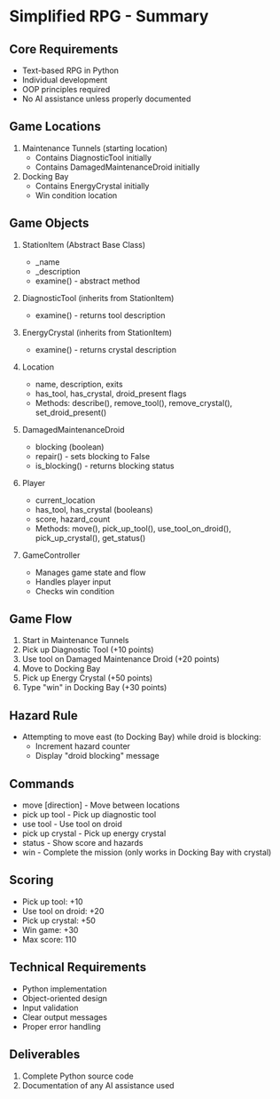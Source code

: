 # Simplified RPG - Summary

## Core Requirements
- Text-based RPG in Python
- Individual development
- OOP principles required
- No AI assistance unless properly documented

## Game Locations
1. Maintenance Tunnels (starting location)
   - Contains DiagnosticTool initially
   - Contains DamagedMaintenanceDroid initially
2. Docking Bay
   - Contains EnergyCrystal initially
   - Win condition location

## Game Objects
1. StationItem (Abstract Base Class)
   - _name
   - _description
   - examine() - abstract method

2. DiagnosticTool (inherits from StationItem)
   - examine() - returns tool description

3. EnergyCrystal (inherits from StationItem)
   - examine() - returns crystal description

4. Location
   - name, description, exits
   - has_tool, has_crystal, droid_present flags
   - Methods: describe(), remove_tool(), remove_crystal(), set_droid_present()

5. DamagedMaintenanceDroid
   - blocking (boolean)
   - repair() - sets blocking to False
   - is_blocking() - returns blocking status

6. Player
   - current_location
   - has_tool, has_crystal (booleans)
   - score, hazard_count
   - Methods: move(), pick_up_tool(), use_tool_on_droid(), pick_up_crystal(), get_status()

7. GameController
   - Manages game state and flow
   - Handles player input
   - Checks win condition

## Game Flow
1. Start in Maintenance Tunnels
2. Pick up Diagnostic Tool (+10 points)
3. Use tool on Damaged Maintenance Droid (+20 points)
4. Move to Docking Bay
5. Pick up Energy Crystal (+50 points)
6. Type "win" in Docking Bay (+30 points)

## Hazard Rule
- Attempting to move east (to Docking Bay) while droid is blocking:
  - Increment hazard counter
  - Display "droid blocking" message

## Commands
- move [direction] - Move between locations
- pick up tool - Pick up diagnostic tool
- use tool - Use tool on droid
- pick up crystal - Pick up energy crystal
- status - Show score and hazards
- win - Complete the mission (only works in Docking Bay with crystal)

## Scoring
- Pick up tool: +10
- Use tool on droid: +20
- Pick up crystal: +50
- Win game: +30
- Max score: 110

## Technical Requirements
- Python implementation
- Object-oriented design
- Input validation
- Clear output messages
- Proper error handling

## Deliverables
1. Complete Python source code
2. Documentation of any AI assistance used
